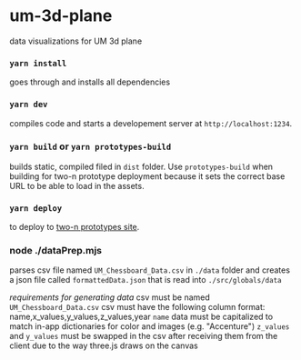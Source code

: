 # um-3d-plane
data visualizations for UM 3d plane

### `yarn install`
goes through and installs all dependencies

### `yarn dev`
compiles code and starts a developement server at `http://localhost:1234`.

### `yarn build` or `yarn prototypes-build`
builds static, compiled filed in `dist` folder. Use `prototypes-build` when building for two-n prototype deployment because it sets the correct base URL to be able to load in the assets.

### `yarn deploy`
to deploy to [two-n prototypes site](http://prototypes.two-n.com/UM-3d-plane/).

### node ./dataPrep.mjs
parses csv file named `UM_Chessboard_Data.csv` in `./data` folder and creates a json file called `formattedData.json` that is read into `./src/globals/data`

*requirements for generating data*
csv must be named `UM_Chessboard_Data.csv`
csv must have the following column format: name,x_values,y_values,z_values,year
`name` data must be capitalized to match in-app dictionaries for color and images (e.g. "Accenture")
`z_values` and `y_values` must be swapped in the csv after receiving them from the client due to the way three.js draws on the canvas
